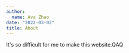 ```yaml
---
author:
  name: Ava Zhao
date: "2022-03-02"
title: About
---
```



It's so difficult for me to make this website.QAQ


